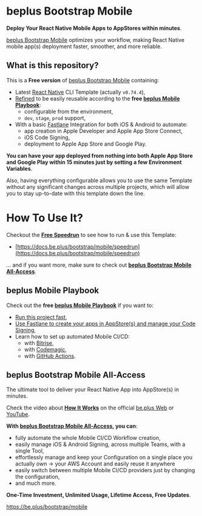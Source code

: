 # beplus Bootstrap Mobile

**Deploy Your React Native Mobile Apps to AppStores within minutes**.

[beplus Bootstrap Mobile](https://be.plus/bootstrap/mobile) optimizes your workflow, making React Native mobile app(s) deployment faster, smoother, and more reliable.


## What is this repository?
This is a **Free version** of [beplus Bootstrap Mobile](https://be.plus/bootstrap/mobile#get) containing:
- Latest [React Native](https://reactnative.dev/) CLI Template (actually `v0.74.4`),
- [Refined](https://docs.be.plus/playbooks/mobile/basics/refinement) to be easily reusable according to the **free [beplus Mobile Playbook](https://docs.be.plus/training/playbooks/mobile)**:
  - configurable from the environment,
  - `dev`, `stage`, `prod` support,
- With a basic [Fastlane](https://fastlane.tools/) Integration for both iOS & Android to automate:
  - app creation in Apple Developer and Apple App Store Connect,
  - iOS Code Signing,
  - deployment to Apple App Store and Google Play.

**You can have your app deployed from nothing into both Apple App Store and Google Play within 15 minutes just by setting a few Environment Variables**.

Also, having everything configurable allows you to use the same Template without any significant changes across multiple projects, which will allow you to stay up-to-date with this template down the line.


# How To Use It?

Checkout the [**Free Speedrun**]((https://docs.be.plus/bootstrap/mobile/speedrun)) to see how to run & use this Template:
- [https://docs.be.plus/bootstrap/mobile/speedrun](https://docs.be.plus/bootstrap/mobile/speedrun)


… and if you want more, make sure to check out **[beplus Bootstrap Mobile All-Access](https://be.plus/bootstrap/mobile)**.


## beplus Mobile Playbook

Check out the **free [beplus Mobile Playbook](https://docs.be.plus/training/playbooks/mobile)** if you want to:
- [Run this project fast](https://docs.be.plus/bootstrap/mobile/speedrun),
- [Use Fastlane to create your apps in AppStore(s) and manage your Code Signing](https://docs.be.plus//playbooks/mobile/fastlane/overview),
- Learn how to set up automated Mobile CI/CD:
  - with [Bitrise](https://docs.be.plus/training/playbooks/mobile/cicd/bitrise),
  - with [Codemagic](https://docs.be.plus/training/playbooks/mobile/cicd/codemagic),
  - with [GitHub Actions](https://docs.be.plus/training/playbooks/mobile/cicd/github-actions).


## beplus Bootstrap Mobile All-Access

The ultimate tool to deliver your React Native App into AppStore(s) in minutes.

Check the video about [**How It Works**](https://be.plus/bootstrap/mobile#how-it-works) on the official [be.plus Web](https://be.plus/bootstrap/mobile#how-it-works) or [YouTube](https://youtu.be/a0eBRkR8_IU).

**With [beplus Bootstrap Mobile All-Access](https://be.plus/bootstrap/mobile#get), you can**:
- fully automate the whole Mobile CI/CD Workflow creation,
- easily manage iOS & Android Signing, across multiple Teams, with a single Tool,
- effortlessly manage and keep your Configuration on a single place you actually own → your AWS Account and easily reuse it anywhere
- easily switch between multiple Mobile CI/CD providers just by changing the configuration,
- and much more.

**One-Time Investment, Unlimited Usage, Lifetime Access, Free Updates**.

https://be.plus/bootstrap/mobile
